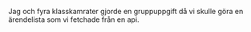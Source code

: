 Jag och fyra klasskamrater gjorde en gruppuppgift då vi skulle göra en ärendelista som vi fetchade från en api.
